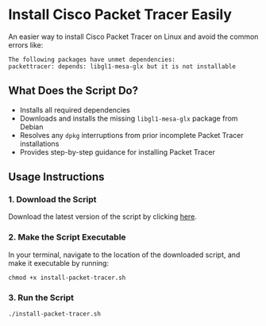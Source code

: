 # Install Cisco Packet Tracer Easily

An easier way to install Cisco Packet Tracer on Linux and avoid the common errors like:
```
The following packages have unmet dependencies:
packettracer: depends: libgl1-mesa-glx but it is not installable
```



## What Does the Script Do?

- Installs all required dependencies
- Downloads and installs the missing `libgl1-mesa-glx` package from Debian
- Resolves any `dpkg` interruptions from prior incomplete Packet Tracer installations
- Provides step-by-step guidance for installing Packet Tracer



## Usage Instructions

### 1. Download the Script

Download the latest version of the script by clicking [here](https://github.com/NyeUsr/Install-Cisco-Packet-Tracer/releases/download/v1.0.0/install-packet-tracer.sh).

### 2. Make the Script Executable

In your terminal, navigate to the location of the downloaded script, and make it executable by running:

```
chmod +x install-packet-tracer.sh
```

### 3. Run the Script

```
./install-packet-tracer.sh
```

